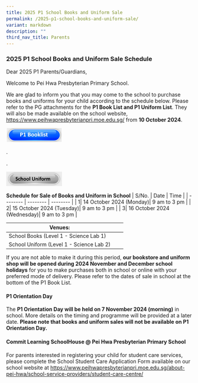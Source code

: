 ```yaml
---
title: 2025 P1 School Books and Uniform Sale
permalink: /2025-p1-school-books-and-uniform-sale/
variant: markdown
description: ""
third_nav_title: Parents
---
```

### 2025 P1 School Books and Uniform Sale Schedule

Dear 2025 P1 Parents/Guardians,

Welcome to Pei Hwa Presbyterian Primary School.

We are glad to inform you that you may come to the school to purchase books and uniforms for your child according to the schedule below.  Please refer to the PG attachments for the **P1 Book List and P1 Uniform List**.  They will also be made available on the school website, https://www.peihwapresbyterianpri.moe.edu.sg/ from **10 October 2024**.     

<p><a href="/files/Booklist/2024/p1%20booklist%202024%20revised.pdf">
<img src="/images/Buttons/p1%20booklist.JPG" style="width:30%">
</a></p>
.

.
<p><a href="/files/Booklist/2024/p1%20booklist%202024%20revised.pdf">
<img src="/images/Buttons/school%20uniform.JPG" style="width:30%">
</a></p>


**Schedule for Sale of Books and Uniform in School**
| S/No. | Date | Time |
| -------- | -------- | -------- |
| 1| 14 October 2024 (Monday)| 9 am to 3 pm |
| 2| 15 October 2024 (Tuesday)| 9 am to 3 pm |
| 3| 16 October 2024 (Wednesday)| 9 am to 3 pm |


| Venues:|||
| -------- | -------- | -------- |
| School Books (Level 1 - Science Lab 1)|||
| School Uniform (Level 1 - Science Lab 2)|||


If you are not able to make it during this period, **our bookstore and uniform shop will be opened during 2024 November and December school holidays** for you to make purchases both in school or online with your preferred mode of delivery. Please refer to the dates of sale in school at the bottom of the P1 Book List.


#### P1 Orientation Day
The **P1 Orientation Day will be held on 7 November 2024 (morning)** in school.  More details on the timing and programme will be provided at a later date. **Please note that books and uniform sales will not be available on P1 Orientation Day.**


#### Commit Learning SchoolHouse @ Pei Hwa Presbyterian Primary School
For parents interested in registering your child for student care services, please complete the School Student Care Application Form available on our school website at https://www.peihwapresbyterianpri.moe.edu.sg/about-pei-hwa/school-service-providers/student-care-centre/